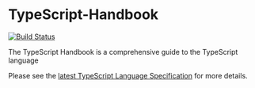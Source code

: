# TypeScript-Handbook

[![Build Status](https://travis-ci.org/Microsoft/TypeScript-Handbook.svg)](https://travis-ci.org/Microsoft/TypeScript-Handbook)

The TypeScript Handbook is a comprehensive guide to the TypeScript language

Please see the [latest TypeScript Language Specification](https://github.com/Microsoft/TypeScript/blob/master/doc/spec.md) for more details.
